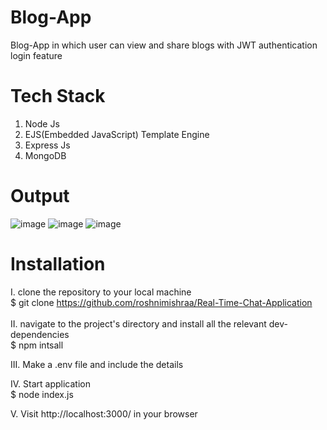# Blog-App
Blog-App in which user can view and share blogs with JWT authentication login feature

# Tech Stack 
1. Node Js
2. EJS(Embedded JavaScript) Template Engine
2. Express Js
3. MongoDB

# Output
![image](https://github.com/roshnimishraa/Blogify/assets/121380696/ef667e91-d8dc-44fb-8864-ef1393b1c7ac) 
![image](https://github.com/roshnimishraa/Blogify/assets/121380696/32a51276-eebb-4ffe-bdf8-c8720c573fcf)
![image](https://github.com/roshnimishraa/Blogify/assets/121380696/d732f979-5097-45bb-ad23-66bfdb6bf8c0)
# Installation 
I. clone the repository to your local machine <br />
$ git clone https://github.com/roshnimishraa/Real-Time-Chat-Application <br/>
<br />
II. navigate to the project's directory and install all the relevant dev-dependencies <br />
$ npm intsall <br />

III.  Make a .env file and include the details<br/>

IV. Start application <br />
$ node index.js    <br />

V. Visit http://localhost:3000/ in your browser

